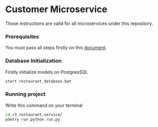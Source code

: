 # Customer Microservice

Those instructions are valid for all microservices under this repository.

### Prerequisites
You must pass all steps firstly on this [document](../README.md). 

### Database Initialization
Firstly initialize models on PostgresSQL
```bash
start restaurant_database.bat
``` 
### Running project
Write this command on your terminal
```bash
cd /3_restaurant_service/
poetry run python run.py
```     